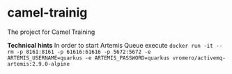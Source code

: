 # camel-trainig
The project for Camel Training

**Technical hints**
In order to start Artemis Queue execute ```docker run -it --rm -p 8161:8161 -p 61616:61616 -p 5672:5672 -e ARTEMIS_USERNAME=quarkus -e ARTEMIS_PASSWORD=quarkus vromero/activemq-artemis:2.9.0-alpine```
